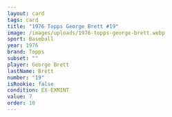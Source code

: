 ```yaml
---
layout: card
tags: card
title: "1976 Topps George Brett #19"
image: /images/uploads/1976-topps-george-brett.webp
sport: Baseball
year: 1976
brand: Topps
subset: ""
player: George Brett
lastName: Brett
number: "19"
isRookie: false
condition: EX-EXMINT
value: 7
order: 10
---
```

